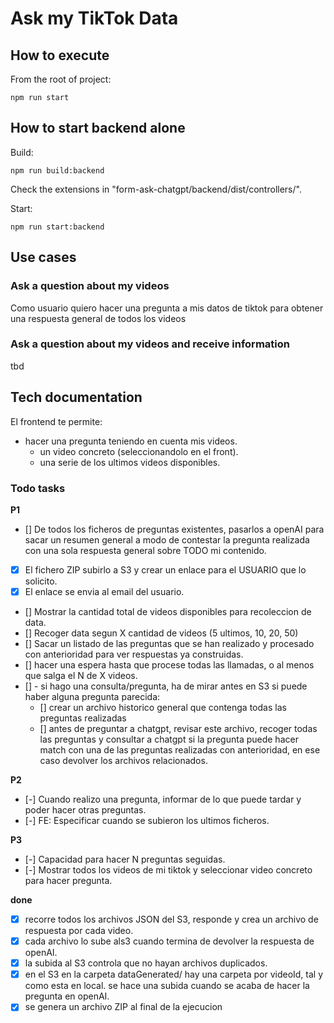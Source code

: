 # Ask my TikTok Data

## How to execute

From the root of project:
```
npm run start
```

## How to start backend alone

Build:
```
npm run build:backend
```

Check the extensions in "form-ask-chatgpt/backend/dist/controllers/".

Start:
```
npm run start:backend
```

## Use cases

### Ask a question about my videos
Como usuario 
quiero hacer una pregunta a mis datos de tiktok
para obtener una respuesta general de todos los videos

### Ask a question about my videos and receive information
tbd

## Tech documentation

El frontend te permite:
- hacer una pregunta teniendo en cuenta mis videos.
    - un video concreto (seleccionandolo en el front).
    - una serie de los ultimos videos disponibles.
    

### Todo tasks

**P1**
- [] De todos los ficheros de preguntas existentes, pasarlos a openAI para sacar un resumen general a modo de contestar
    la pregunta realizada con una sola respuesta general sobre TODO mi contenido.
- [X] El fichero ZIP subirlo a S3 y crear un enlace para el USUARIO que lo solicito.
- [X] El enlace se envia al email del usuario.
- [] Mostrar la cantidad total de videos disponibles para recoleccion de data.
- [] Recoger data segun X cantidad de videos (5 ultimos, 10, 20, 50)
- [] Sacar un listado de las preguntas que se han realizado y procesado con anterioridad para ver respuestas ya construidas.
- [] hacer una espera hasta que procese todas las llamadas, o al menos que salga el N de X videos.
- [] - si hago una consulta/pregunta, ha de mirar antes en S3 si puede haber alguna pregunta parecida:
    - [] crear un archivo historico general que contenga todas las preguntas realizadas
    - [] antes de preguntar a chatgpt, revisar este archivo, recoger todas las preguntas y consultar a chatgpt si la pregunta puede hacer match con una de las 
            preguntas realizadas con anterioridad, en ese caso devolver los archivos relacionados.


**P2**
- [-] Cuando realizo una pregunta, informar de lo que puede tardar y poder hacer otras preguntas.
- [-] FE: Especificar cuando se subieron los ultimos ficheros.

**P3**
- [-] Capacidad para hacer N preguntas seguidas.
- [-] Mostrar todos los videos de mi tiktok y seleccionar video concreto para hacer pregunta.

**done**
- [x] recorre todos los archivos JSON del S3, responde y crea un archivo de respuesta por cada video.
- [x] cada archivo lo sube als3 cuando termina de devolver la respuesta de openAI.
- [x] la subida al S3 controla que no hayan archivos duplicados.
- [x] en el S3 en la carpeta dataGenerated/ hay una carpeta por videoId, tal y como esta en local. se hace una subida cuando se acaba de hacer la pregunta en openAI.
- [x] se genera un archivo ZIP al final de la ejecucion

